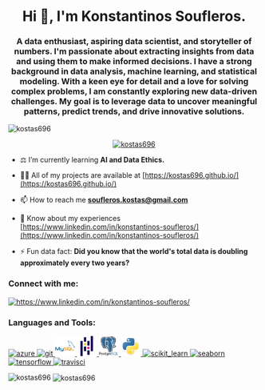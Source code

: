<h1 align="center">Hi 👋, I'm Konstantinos Soufleros.</h1>
<h3 align="center">A data enthusiast, aspiring data scientist, and storyteller of numbers. I'm passionate about extracting insights from data and using them to make informed decisions. I have a strong background in data analysis, machine learning, and statistical modeling. With a keen eye for detail and a love for solving complex problems, I am constantly exploring new data-driven challenges. My goal is to leverage data to uncover meaningful patterns, predict trends, and drive innovative solutions.</h3>

<p align="left"> <img src="https://komarev.com/ghpvc/?username=kostas696&label=Profile%20views&color=0e75b6&style=flat" alt="kostas696" /> </p>

<p align="center"> <a href="https://github.com/ryo-ma/github-profile-trophy"><img src="https://github-profile-trophy.vercel.app/?username=kostas696" alt="kostas696" /></a> </p>

- ⚖ I’m currently learning **AI and Data Ethics.**

- 👨‍💻 All of my projects are available at [https://kostas696.github.io/](https://kostas696.github.io/)

- 📫 How to reach me **soufleros.kostas@gmail.com**

- 📄 Know about my experiences [https://www.linkedin.com/in/konstantinos-soufleros/](https://www.linkedin.com/in/konstantinos-soufleros/)

- ⚡ Fun data fact: **Did you know that the world's total data is doubling approximately every two years?**

<h3 align="left">Connect with me:</h3>
<p align="left">
<a href="https://linkedin.com/in/konstantinos-soufleros/" target="blank"><img align="center" src="https://raw.githubusercontent.com/rahuldkjain/github-profile-readme-generator/master/src/images/icons/Social/linked-in-alt.svg" alt="https://www.linkedin.com/in/konstantinos-soufleros/" height="30" width="40" /></a>
</p>

<h3 align="left">Languages and Tools:</h3>
<p align="left"> <a href="https://azure.microsoft.com/en-in/" target="_blank" rel="noreferrer"> <img src="https://www.vectorlogo.zone/logos/microsoft_azure/microsoft_azure-icon.svg" alt="azure" width="40" height="40"/> </a> <a href="https://git-scm.com/" target="_blank" rel="noreferrer"> <img src="https://www.vectorlogo.zone/logos/git-scm/git-scm-icon.svg" alt="git" width="40" height="40"/> </a> <a href="https://www.mysql.com/" target="_blank" rel="noreferrer"> <img src="https://raw.githubusercontent.com/devicons/devicon/master/icons/mysql/mysql-original-wordmark.svg" alt="mysql" width="40" height="40"/> </a> <a href="https://pandas.pydata.org/" target="_blank" rel="noreferrer"> <img src="https://raw.githubusercontent.com/devicons/devicon/2ae2a900d2f041da66e950e4d48052658d850630/icons/pandas/pandas-original.svg" alt="pandas" width="40" height="40"/> </a> <a href="https://www.postgresql.org" target="_blank" rel="noreferrer"> <img src="https://raw.githubusercontent.com/devicons/devicon/master/icons/postgresql/postgresql-original-wordmark.svg" alt="postgresql" width="40" height="40"/> </a> <a href="https://www.python.org" target="_blank" rel="noreferrer"> <img src="https://raw.githubusercontent.com/devicons/devicon/master/icons/python/python-original.svg" alt="python" width="40" height="40"/> </a> <a href="https://scikit-learn.org/" target="_blank" rel="noreferrer"> <img src="https://upload.wikimedia.org/wikipedia/commons/0/05/Scikit_learn_logo_small.svg" alt="scikit_learn" width="40" height="40"/> </a> <a href="https://seaborn.pydata.org/" target="_blank" rel="noreferrer"> <img src="https://seaborn.pydata.org/_images/logo-mark-lightbg.svg" alt="seaborn" width="40" height="40"/> </a> <a href="https://www.tensorflow.org" target="_blank" rel="noreferrer"> <img src="https://www.vectorlogo.zone/logos/tensorflow/tensorflow-icon.svg" alt="tensorflow" width="40" height="40"/> </a> <a href="https://travis-ci.org" target="_blank" rel="noreferrer"> <img src="https://www.vectorlogo.zone/logos/travis-ci/travis-ci-icon.svg" alt="travisci" width="40" height="40"/> </a> </p>

<p><img align="left" src="https://github-readme-stats.vercel.app/api/top-langs?username=kostas696&show_icons=true&locale=en&layout=compact" alt="kostas696" /></p>

<p>&nbsp;<img align="center" src="https://github-readme-stats.vercel.app/api?username=kostas696&show_icons=true&locale=en" alt="kostas696" /></p>

